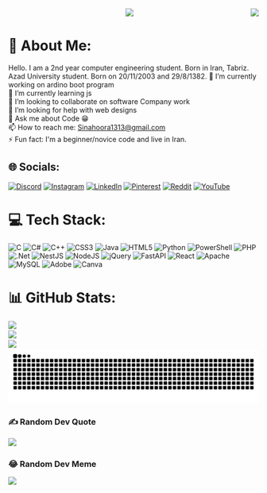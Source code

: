 <br>
<p align="center"><img src="https://i.imgur.com/A6bWGFl.gif"/>
<img src="https://komarev.com/ghpvc/?username=hanzelkaraagac&&style=plastics&&color=yellow" align="right"/> </p>

# 💫 About Me:
Hello. I am a 2nd year computer engineering student.
Born in Iran, Tabriz.
Azad University student.
Born on 20/11/2003 and 29/8/1382.
🔭 I’m currently working on ardino boot program<br>🌱 I’m currently learning js<br>👯 I’m looking to collaborate on software Company work<br>🤔 I’m looking for help with web designs<br>💬 Ask me about Code 😁<br>📫 How to reach me: Sinahoora1313@gmail.com<br>⚡ Fun fact: I'm a beginner/novice code and live in Iran.


## 🌐 Socials:
[![Discord](https://img.shields.io/badge/Discord-%237289DA.svg?logo=discord&logoColor=white)](https://discord.gg/.aiakoss) [![Instagram](https://img.shields.io/badge/Instagram-%23E4405F.svg?logo=Instagram&logoColor=white)](https://instagram.com/AiakosXIII) [![LinkedIn](https://img.shields.io/badge/LinkedIn-%230077B5.svg?logo=linkedin&logoColor=white)](https://linkedin.com/in/sinahoorasfand) [![Pinterest](https://img.shields.io/badge/Pinterest-%23E60023.svg?logo=Pinterest&logoColor=white)](https://pinterest.com/AiakosXD) [![Reddit](https://img.shields.io/badge/Reddit-%23FF4500.svg?logo=Reddit&logoColor=white)](https://reddit.com/user/Aiakos13) [![YouTube](https://img.shields.io/badge/YouTube-%23FF0000.svg?logo=YouTube&logoColor=white)](https://youtube.com/@Aiakos) 

# 💻 Tech Stack:
![C](https://img.shields.io/badge/c-%2300599C.svg?style=for-the-badge&logo=c&logoColor=white) ![C#](https://img.shields.io/badge/c%23-%23239120.svg?style=for-the-badge&logo=csharp&logoColor=white) ![C++](https://img.shields.io/badge/c++-%2300599C.svg?style=for-the-badge&logo=c%2B%2B&logoColor=white) ![CSS3](https://img.shields.io/badge/css3-%231572B6.svg?style=for-the-badge&logo=css3&logoColor=white) ![Java](https://img.shields.io/badge/java-%23ED8B00.svg?style=for-the-badge&logo=openjdk&logoColor=white) ![HTML5](https://img.shields.io/badge/html5-%23E34F26.svg?style=for-the-badge&logo=html5&logoColor=white) ![Python](https://img.shields.io/badge/python-3670A0?style=for-the-badge&logo=python&logoColor=ffdd54) ![PowerShell](https://img.shields.io/badge/PowerShell-%235391FE.svg?style=for-the-badge&logo=powershell&logoColor=white) ![PHP](https://img.shields.io/badge/php-%23777BB4.svg?style=for-the-badge&logo=php&logoColor=white) ![.Net](https://img.shields.io/badge/.NET-5C2D91?style=for-the-badge&logo=.net&logoColor=white) ![NestJS](https://img.shields.io/badge/nestjs-%23E0234E.svg?style=for-the-badge&logo=nestjs&logoColor=white) ![NodeJS](https://img.shields.io/badge/node.js-6DA55F?style=for-the-badge&logo=node.js&logoColor=white) ![jQuery](https://img.shields.io/badge/jquery-%230769AD.svg?style=for-the-badge&logo=jquery&logoColor=white) ![FastAPI](https://img.shields.io/badge/FastAPI-005571?style=for-the-badge&logo=fastapi) ![React](https://img.shields.io/badge/react-%2320232a.svg?style=for-the-badge&logo=react&logoColor=%2361DAFB) ![Apache](https://img.shields.io/badge/apache-%23D42029.svg?style=for-the-badge&logo=apache&logoColor=white) ![MySQL](https://img.shields.io/badge/mysql-%2300000f.svg?style=for-the-badge&logo=mysql&logoColor=white) ![Adobe](https://img.shields.io/badge/adobe-%23FF0000.svg?style=for-the-badge&logo=adobe&logoColor=white) ![Canva](https://img.shields.io/badge/Canva-%2300C4CC.svg?style=for-the-badge&logo=Canva&logoColor=white)
# 📊 GitHub Stats:
![](https://github-readme-stats.vercel.app/api?username=Aiakos13&theme=dark&hide_border=true&include_all_commits=true&count_private=false)<br/>
![](https://github-readme-streak-stats.herokuapp.com/?user=Aiakos13&theme=dark&hide_border=true)<br/>
![](https://github-readme-stats.vercel.app/api/top-langs/?username=Aiakos13&theme=dark&hide_border=true&include_all_commits=true&count_private=false&layout=compact)
![](https://github.com/BEPb/BEPb/raw/output/github-contribution-grid-snake.svg)
### ✍️ Random Dev Quote
![](https://quotes-github-readme.vercel.app/api?type=horizontal&theme=dark)

### 😂 Random Dev Meme
<img src='https://randommeme-five.vercel.app/' style="height: 400px;"/>


